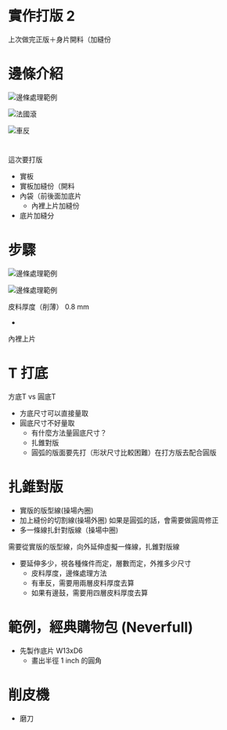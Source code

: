# 實作打版 2

上次做完正版＋身片開料（加縫份

# 邊條介紹

![](img/03_邊條處理_01.jpeg?raw=true "邊條處理範例")

![](img/03_邊條處理_02_法國滾.jpe?raw=true "法國滾")

![](img/03_邊條處理_02_車反.jpe?raw=true "車反")

# 

這次要打版
- 實板
- 實板加縫份（開料
- 內袋（前後面加底片
  - 內裡上片加縫份
- 底片加縫分

# 步驟

![](img/03_內裡與內裡上片.jpeg?raw=true "邊條處理範例")

![](img/03_內裡上片圓周修正值.jpeg?raw=true "邊條處理範例")


皮料厚度（削薄） 0.8 mm

- 

內裡上片

# T 打底

方底T vs 圓底T
- 方底尺寸可以直接量取
- 圓底尺寸不好量取
  - 有什麼方法量圓底尺寸？
  - 扎錐對版
  - 圓弧的版面要先打（形狀尺寸比較困難）在打方版去配合圓版

# 扎錐對版

- 實版的版型線(操場內圈)
- 加上縫份的切割線(操場外圈)
如果是圓弧的話，會需要做圓周修正
- 多一條線扎針對版線（操場中圈)

需要從實版的版型線，向外延伸虛擬一條線，扎錐對版線
- 要延伸多少，視各種條件而定，層數而定，外推多少尺寸
  - 皮料厚度，邊條處理方法
  - 有車反，需要用兩層皮料厚度去算
  - 如果有邊鼓，需要用四層皮料厚度去算

# 範例，經典購物包 (Neverfull)

- 先製作底片 W13xD6
  - 畫出半徑 1 inch 的圓角

# 削皮機

- 磨刀
